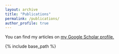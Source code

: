 ```yaml
---
layout: archive
title: "Publications"
permalink: /publications/
author_profile: true
---
```


You can find my articles on <u><a href="https://scholar.google.com/citations?user=B1q8gSoAAAAJ&hl=zh-CN">my Google Scholar profile</a>.</u>



{% include base_path %}
